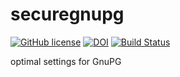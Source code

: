 # securegnupg

[![GitHub license](https://sinfallas.files.wordpress.com/2016/02/gpl.png)](https://github.com/sinfallas/securegnupg/blob/master/LICENSE)
[![DOI](https://zenodo.org/badge/4102/sinfallas/securegnupg.svg)](https://zenodo.org/badge/latestdoi/4102/sinfallas/securegnupg)
[![Build Status](https://travis-ci.org/sinfallas/securegnupg.svg?branch=master)](https://travis-ci.org/sinfallas/securegnupg)

optimal settings for GnuPG
